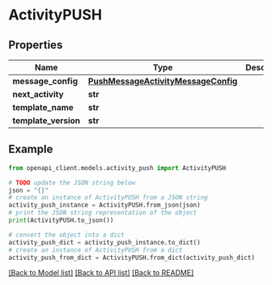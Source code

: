 # ActivityPUSH


## Properties

Name | Type | Description | Notes
------------ | ------------- | ------------- | -------------
**message_config** | [**PushMessageActivityMessageConfig**](PushMessageActivityMessageConfig.md) |  | [optional] 
**next_activity** | **str** |  | [optional] 
**template_name** | **str** |  | [optional] 
**template_version** | **str** |  | [optional] 

## Example

```python
from openapi_client.models.activity_push import ActivityPUSH

# TODO update the JSON string below
json = "{}"
# create an instance of ActivityPUSH from a JSON string
activity_push_instance = ActivityPUSH.from_json(json)
# print the JSON string representation of the object
print(ActivityPUSH.to_json())

# convert the object into a dict
activity_push_dict = activity_push_instance.to_dict()
# create an instance of ActivityPUSH from a dict
activity_push_from_dict = ActivityPUSH.from_dict(activity_push_dict)
```
[[Back to Model list]](../README.md#documentation-for-models) [[Back to API list]](../README.md#documentation-for-api-endpoints) [[Back to README]](../README.md)


